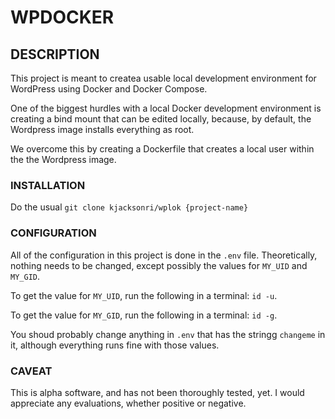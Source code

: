 # WPDOCKER

## DESCRIPTION

This project is meant to createa usable local development environment for WordPress using Docker and Docker Compose.

One of the biggest hurdles with a local Docker development environment is creating a bind mount that can be edited locally, because, by default, the Wordpress image installs everything as root.

We overcome this by creating a Dockerfile that creates a local user within the the Wordpress image.

### INSTALLATION

Do the usual `git clone kjacksonri/wplok {project-name}`

### CONFIGURATION

All of the configuration in this project is done in the `.env` file. Theoretically, nothing needs to be changed, except possibly the values for `MY_UID` and `MY_GID`.

To get the value for `MY_UID`, run the following in a terminal: `id -u`.

To get the value for `MY_GID`, run the following in a terminal: `id -g`.

You shoud probably change anything in `.env` that has the stringg `changeme` in it, although everything runs fine with those values.

### CAVEAT

This is alpha software, and has not been thoroughly tested, yet. I would appreciate any evaluations, whether positive or negative.
